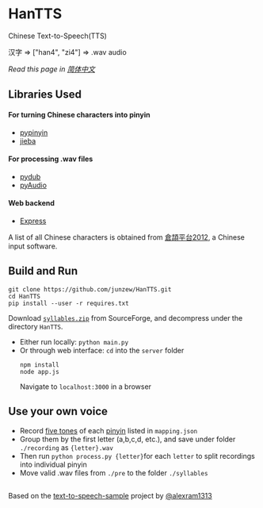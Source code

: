 # HanTTS

Chinese Text-to-Speech(TTS)

汉字 => ["han4", "zi4"] => .wav audio

*Read this page in [简体中文](https://github.com/junzew/HanTTS/blob/master/README.zh.md)*
## Libraries Used

#### For turning Chinese characters into pinyin
- [pypinyin](https://github.com/mozillazg/python-pinyin)
- [jieba](https://github.com/fxsjy/jieba)

#### For processing .wav files
- [pydub](https://github.com/jiaaro/pydub)
- [pyAudio](https://people.csail.mit.edu/hubert/pyaudio/)

#### Web backend
- [Express](https://expressjs.com)

A list of all Chinese characters is obtained from [倉頡平台2012](https://chinese.stackexchange.com/questions/22484/list-of-all-traditional-chinese-characters), a Chinese input software.

## Build and Run

```
git clone https://github.com/junzew/HanTTS.git
cd HanTTS
pip install --user -r requires.txt
```

Download [`syllables.zip`](https://sourceforge.net/projects/hantts/files/?source=navbar) from SourceForge, and decompress under the directory `HanTTS`.

* Either run locally: `python main.py` 
* Or through web interface:
	`cd` into the `server` folder
	```
	npm install
	node app.js
	```
	Navigate to `localhost:3000` in a browser

## Use your own voice
- Record [five tones](https://en.wikipedia.org/wiki/Pinyin#Tones) of each [pinyin](https://en.wikipedia.org/wiki/Pinyin_table) listed in `mapping.json`
- Group them by the first letter (a,b,c,d, etc.), and save under folder `./recording` as `{letter}.wav`
- Then run `python process.py {letter}`for each `letter` to split recordings into individual pinyin
- Move valid .wav files from `./pre` to the folder `./syllables`
##
Based on the [text-to-speech-sample](https://github.com/alexram1313/text-to-speech-sample) project by [@alexram1313](https://github.com/alexram1313)